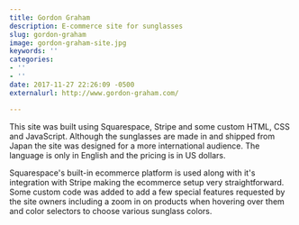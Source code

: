```yaml
---
title: Gordon Graham
description: E-commerce site for sunglasses
slug: gordon-graham
image: gordon-graham-site.jpg
keywords: ''
categories:
- ''
- ''
date: 2017-11-27 22:26:09 -0500
externalurl: http://www.gordon-graham.com/

---
```

This site was built using Squarespace, Stripe and some custom HTML, CSS and JavaScript. Although the sunglasses are made in and shipped from Japan the site was designed for a more international audience. The language is only in English and the pricing is in US dollars. 

Squarespace's built-in ecommerce platform is used along with it's integration with Stripe making the ecommerce setup very straightforward. Some custom code was added to add a few special features requested by the site owners including a zoom in on products when hovering over them and color selectors to choose various sunglass colors.